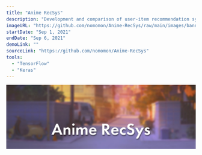 ```yaml
---
title: "Anime RecSys"
description: "Development and comparison of user-item recommendation systems in TensorFlow on an anime dataset."
imageURL: "https://github.com/nomomon/Anime-RecSys/raw/main/images/banner.png"
startDate: "Sep 1, 2021"
endDate: "Sep 6, 2021"
demoLink: ""
sourceLink: "https://github.com/nomomon/Anime-RecSys"
tools:
  - "TensorFlow"
  - "Keras"
---
```


![banner](https://github.com/nomomon/Anime-RecSys/raw/main/images/banner.png)
